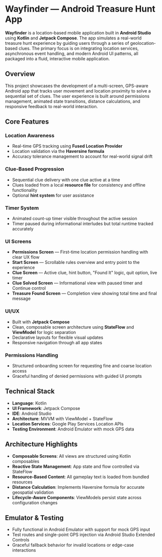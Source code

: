 # Wayfinder — Android Treasure Hunt App

**Wayfinder** is a location-based mobile application built in **Android Studio** using **Kotlin** and **Jetpack Compose**. The app simulates a real-world treasure hunt experience by guiding users through a series of geolocation-based clues. The primary focus is on integrating location services, asynchronous event handling, and modern Android UI patterns, all packaged into a fluid, interactive mobile application.

## Overview

This project showcases the development of a multi-screen, GPS-aware Android app that tracks user movement and location proximity to solve a sequential set of clues. The user experience is built around permissions management, animated state transitions, distance calculations, and responsive feedback to real-world interaction.

## Core Features

###  Location Awareness

- Real-time GPS tracking using **Fused Location Provider**
- Location validation via the **Haversine formula**
- Accuracy tolerance management to account for real-world signal drift

###  Clue-Based Progression

- Sequential clue delivery with one clue active at a time
- Clues loaded from a local **resource file** for consistency and offline functionality
- Optional **hint system** for user assistance

###  Timer System

- Animated count-up timer visible throughout the active session
- Timer paused during informational interludes but total runtime tracked accurately

###  UI Screens

- **Permissions Screen** — First-time location permission handling with clear UX flow
- **Start Screen** — Scrollable rules overview and entry point to the experience
- **Clue Screen** — Active clue, hint button, "Found It" logic, quit option, live timer
- **Clue Solved Screen** — Informational view with paused timer and Continue control
- **Treasure Found Screen** — Completion view showing total time and final message

###  UI/UX

- Built with **Jetpack Compose**
- Clean, composable screen architecture using **StateFlow** and **ViewModel** for logic separation
- Declarative layouts for flexible visual updates
- Responsive navigation through all app states

###  Permissions Handling

- Structured onboarding screen for requesting fine and coarse location access
- Graceful handling of denied permissions with guided UI prompts

## Technical Stack

- **Language**: Kotlin
- **UI Framework**: Jetpack Compose
- **IDE**: Android Studio
- **Architecture**: MVVM with ViewModel + StateFlow
- **Location Services**: Google Play Services Location APIs
- **Testing Environment**: Android Emulator with mock GPS data

## Architecture Highlights

- **Composable Screens**: All views are structured using Kotlin composables
- **Reactive State Management**: App state and flow controlled via StateFlow
- **Resource-Based Content**: All gameplay text is loaded from bundled resources
- **Distance Calculation**: Implements Haversine formula for accurate geospatial validation
- **Lifecycle-Aware Components**: ViewModels persist state across configuration changes

## Emulator & Testing

- Fully functional in Android Emulator with support for mock GPS input
- Test routes and single-point GPS injection via Android Studio Extended Controls
- Graceful fallback behavior for invalid locations or edge-case interactions
